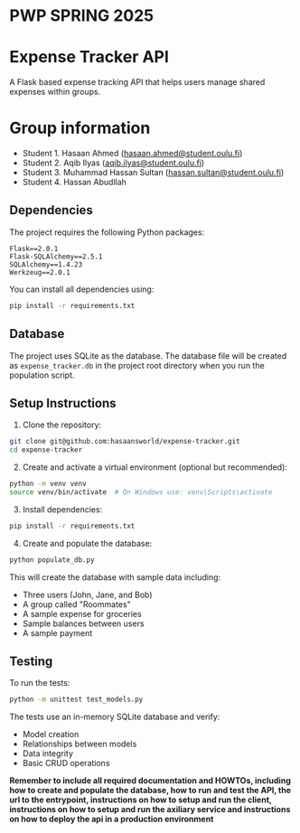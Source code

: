 # PWP SPRING 2025

# Expense Tracker API

A Flask based expense tracking API that helps users manage shared expenses within groups.

# Group information

- Student 1. Hasaan Ahmed (hasaan.ahmed@student.oulu.fi)
- Student 2. Aqib Ilyas (aqib.ilyas@student.oulu.fi)
- Student 3. Muhammad Hassan Sultan (hassan.sultan@student.oulu.fi)
- Student 4. Hassan Abudllah

## Dependencies

The project requires the following Python packages:

```
Flask==2.0.1
Flask-SQLAlchemy==2.5.1
SQLAlchemy==1.4.23
Werkzeug==2.0.1
```

You can install all dependencies using:

```bash
pip install -r requirements.txt
```

## Database

The project uses SQLite as the database. The database file will be created as `expense_tracker.db` in the project root directory when you run the population script.

## Setup Instructions

1. Clone the repository:

```bash
git clone git@github.com:hasaansworld/expense-tracker.git
cd expense-tracker
```

2. Create and activate a virtual environment (optional but recommended):

```bash
python -m venv venv
source venv/bin/activate  # On Windows use: venv\Scripts\activate
```

3. Install dependencies:

```bash
pip install -r requirements.txt
```

4. Create and populate the database:

```bash
python populate_db.py
```

This will create the database with sample data including:

- Three users (John, Jane, and Bob)
- A group called "Roommates"
- A sample expense for groceries
- Sample balances between users
- A sample payment

## Testing

To run the tests:

```bash
python -m unittest test_models.py
```

The tests use an in-memory SQLite database and verify:

- Model creation
- Relationships between models
- Data integrity
- Basic CRUD operations

**Remember to include all required documentation and HOWTOs, including how to create and populate the database, how to run and test the API, the url to the entrypoint, instructions on how to setup and run the client, instructions on how to setup and run the axiliary service and instructions on how to deploy the api in a production environment**
